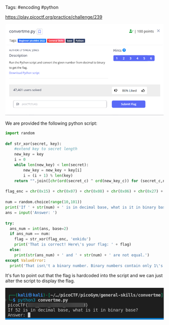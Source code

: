Tags: #encoding #python 

https://play.picoctf.org/practice/challenge/239

![](../../../../_attachments/Pasted%20image%2020240425232913.png)

We are provided the following python script:

``` python
import random

def str_xor(secret, key):
    #extend key to secret length
    new_key = key
    i = 0
    while len(new_key) < len(secret):
        new_key = new_key + key[i]
        i = (i + 1) % len(key)        
    return "".join([chr(ord(secret_c) ^ ord(new_key_c)) for (secret_c,new_key_c) in zip(secret,new_key)])

flag_enc = chr(0x15) + chr(0x07) + chr(0x08) + chr(0x06) + chr(0x27) + chr(0x21) + chr(0x23) + chr(0x15) + chr(0x5f) + chr(0x05) + chr(0x08) + chr(0x2a) + chr(0x1c) + chr(0x5e) + chr(0x1e) + chr(0x1b) + chr(0x3b) + chr(0x17) + chr(0x51) + chr(0x5b) + chr(0x58) + chr(0x5c) + chr(0x3b) + chr(0x4c) + chr(0x06) + chr(0x5d) + chr(0x09) + chr(0x5e) + chr(0x00) + chr(0x41) + chr(0x01) + chr(0x13)

num = random.choice(range(10,101))
print('If ' + str(num) + ' is in decimal base, what is it in binary base?')
ans = input('Answer: ')

try:
  ans_num = int(ans, base=2)
  if ans_num == num:
    flag = str_xor(flag_enc, 'enkidu')
    print('That is correct! Here\'s your flag: ' + flag)
  else:
    print(str(ans_num) + ' and ' + str(num) + ' are not equal.')
except ValueError:
  print('That isn\'t a binary number. Binary numbers contain only 1\'s and 0\'s')
```

It's fun to point out that the flag is hardcoded into the script and we can just alter the script to display the flag. 

![](../../../../_attachments/Pasted%20image%2020240425233337.png)

